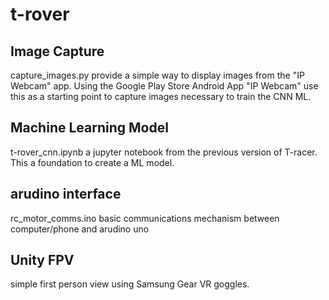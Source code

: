 # t-rover


## Image Capture
capture_images.py provide a simple way to display images from the "IP Webcam" app.
Using the Google Play Store Android App "IP Webcam"
use this as a starting point to capture images necessary to train the CNN ML.

## Machine Learning Model
t-rover_cnn.ipynb a jupyter notebook from the previous version of T-racer.  This a foundation to create a ML model.


## arudino interface
rc_motor_comms.ino basic communications mechanism between computer/phone and arudino uno

## Unity FPV
simple first person view using Samsung Gear VR goggles.  